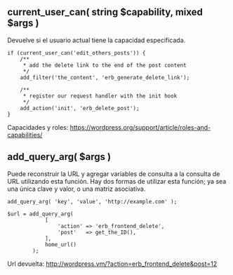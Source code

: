 ## current_user_can( string $capability, mixed $args )

Devuelve si el usuario actual tiene la capacidad especificada.

    if (current_user_can('edit_others_posts')) {
        /**
         * add the delete link to the end of the post content
         */
        add_filter('the_content', 'erb_generate_delete_link');

        /**
         * register our request handler with the init hook
         */
        add_action('init', 'erb_delete_post');
    }
Capacidades y roles: https://wordpress.org/support/article/roles-and-capabilities/


## add_query_arg( $args )

Puede reconstruir la URL y agregar variables de consulta a la consulta de URL utilizando esta función. Hay dos formas de utilizar esta función; ya sea una única clave y valor, o una matriz asociativa.

    add_query_arg( 'key', 'value', 'http://example.com' );

    $url = add_query_arg(
                [
                    'action' => 'erb_frontend_delete',
                    'post'   => get_the_ID(),
                ],
                home_url()
            );

Url devuelta: http://wordpress.vm/?action=erb_frontend_delete&post=12
